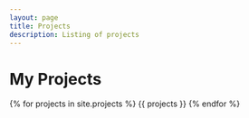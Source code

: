 ```yaml
---
layout: page
title: Projects
description: Listing of projects
---
```


# My Projects

{% for projects in site.projects %} {{ projects }} {% endfor %}